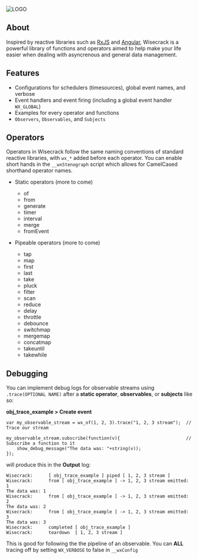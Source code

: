 ![LOGO](https://user-images.githubusercontent.com/25496262/214130065-2415c270-90f6-4bb5-95c4-3b8eee20a5d6.png)

## About
Inspired by reactive libraries such as [RxJS](https://github.com/ReactiveX/rxjs) and [Angular](https://github.com/angular), Wisecrack is a powerful library of functions and operators aimed to help make your life easier when dealing with asyncrenous and general data management.

## Features
- Configurations for schedulers (timesources), global event names, and verbose
- Event handlers and event firing (including a global event handler `WX_GLOBAL`)
- Examples for every operator and functions
- `Observers`, `Observables`, and `Subjects`

## Operators
Operators in Wisecrack follow the same naming conventions of standard reactive libraries, with `wx_*` added before each operator. You can enable short hands in the `__wxStenograph` script which allows for CamelCased shorthand operator names. 

- Static operators (more to come)
  - of
  - from
  - generate
  - timer
  - interval
  - merge
  - fromEvent
  
- Pipeable operators (more to come)
  - tap
  - map
  - first
  - last
  - take
  - pluck
  - filter
  - scan
  - reduce
  - delay
  - throttle
  - debounce
  - switchmap
  - mergemap
  - concatmap
  - takeuntil
  - takewhile

## Debugging
You can implement debug logs for observable streams using `.trace(OPTIONAL NAME)` after a **static operator**, **observables**, or **subjects** like so:

**obj_trace_example > Create event**
```
var my_observable_stream = wx_of(1, 2, 3).trace("1, 2, 3 stream");  // Trace our stream

my_observable_stream.subscribe(function(v){                         // Subscribe a function to it
    show_debug_message("The data was: "+string(v));
});
```

will produce this in the **Output** log:
```
Wisecrack:		[ obj_trace_example ] piped [ 1, 2, 3 stream ]
Wisecrack:		from [ obj_trace_example ] -> 1, 2, 3 stream emitted: 1
The data was: 1
Wisecrack:		from [ obj_trace_example ] -> 1, 2, 3 stream emitted: 2
The data was: 2
Wisecrack:		from [ obj_trace_example ] -> 1, 2, 3 stream emitted: 3
The data was: 3
Wisecrack:		completed [ obj_trace_example ]
Wisecrack:		teardown  [ 1, 2, 3 stream ]
```

This is good for following the the pipeline of an observable. You can **ALL** tracing off by setting `WX_VERBOSE` to false in `__wxConfig`
